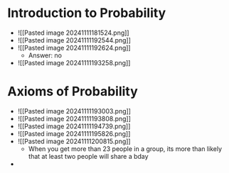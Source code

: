 # Introduction to Probability
- ![[Pasted image 20241111181524.png]]
- ![[Pasted image 20241111192544.png]]
- ![[Pasted image 20241111192624.png]]
	- Answer: no
- ![[Pasted image 20241111193258.png]]
# Axioms of Probability
- ![[Pasted image 20241111193003.png]]
- ![[Pasted image 20241111193808.png]]
- ![[Pasted image 20241111194739.png]]
- ![[Pasted image 20241111195826.png]]
- ![[Pasted image 20241111200815.png]]
	- When you get more than 23 people in a group, its more than likely that at least two people will share a bday
- 